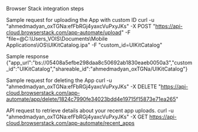 Browser Stack integration steps

Sample request for uploading the App with custom ID
curl -u "ahmedmadyan_oxTGNa:efFbRGj4yaxcVuPxyJKs" -X POST "https://api-cloud.browserstack.com/app-automate/upload" -F "file=@C:\Users\_VOIS\Documents\Mobile Applications\iOS\UIKitCatalog.ipa" -F "custom_id=UIKitCatalog"

Sample response
{"app_url":"bs://05408a5efbe298daa8c50692ab1830eaeb0050a3","custom_id":"UIKitCatalog","shareable_id":"ahmedmadyan_oxTGNa/UIKitCatalog"}

Sample request for deleting the App
curl -u "ahmedmadyan_oxTGNa:efFbRGj4yaxcVuPxyJKs" -X DELETE "https://api-cloud.browserstack.com/app-automate/app/delete/1824c7990fe34023bdd4e19715f15873e71ea265"


API request to retrieve details about your recent app uploads.
curl -u "ahmedmadyan_oxTGNa:efFbRGj4yaxcVuPxyJKs" -X GET https://api-cloud.browserstack.com/app-automate/recent_apps